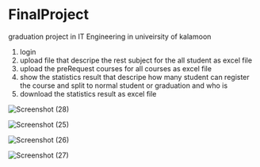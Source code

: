 # FinalProject
graduation project in IT Engineering in univeirsity of kalamoon

1) login 
2) upload file that descripe the rest subject for the all student as excel file
3) upload the preRequest courses for all courses as excel file
4) show the statistics result that descripe how many student can register the course and split to normal student or graduation and who is
5) download the statistics result as excel file

![Screenshot (28)](https://github.com/aouees/FinalProject/assets/56609281/a5f99ef6-87fe-4cc9-bb38-5503866163e9)

![Screenshot (25)](https://github.com/aouees/FinalProject/assets/56609281/df1a63ff-3052-4c0c-ad99-fd700edc26f0)

![Screenshot (26)](https://github.com/aouees/FinalProject/assets/56609281/79ab564c-7f2c-4b9b-a465-3a343f762228)

![Screenshot (27)](https://github.com/aouees/FinalProject/assets/56609281/e1befab2-83c9-4216-80e5-a6f3e294a245)
